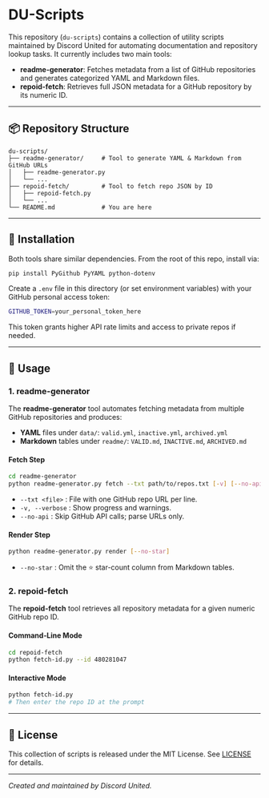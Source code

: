 # DU-Scripts

This repository (`du-scripts`) contains a collection of utility scripts maintained by Discord United for automating documentation and repository lookup tasks. It currently includes two main tools:

- **readme-generator**: Fetches metadata from a list of GitHub repositories and generates categorized YAML and Markdown files.  
- **repoid-fetch**: Retrieves full JSON metadata for a GitHub repository by its numeric ID.

---

## 📦 Repository Structure

```
du-scripts/
├── readme-generator/     # Tool to generate YAML & Markdown from GitHub URLs
│   ├── readme-generator.py
│   └── ...
├── repoid-fetch/         # Tool to fetch repo JSON by ID
│   ├── repoid-fetch.py
│   └── ...
└── README.md             # You are here
```

---

## 🔧 Installation

Both tools share similar dependencies. From the root of this repo, install via:

```bash
pip install PyGithub PyYAML python-dotenv
```

Create a `.env` file in this directory (or set environment variables) with your GitHub personal access token:

```bash
GITHUB_TOKEN=your_personal_token_here
```

This token grants higher API rate limits and access to private repos if needed.

---

## 🚀 Usage

### 1. readme-generator

The **readme-generator** tool automates fetching metadata from multiple GitHub repositories and produces:

- **YAML** files under `data/`: `valid.yml`, `inactive.yml`, `archived.yml`  
- **Markdown** tables under `readme/`: `VALID.md`, `INACTIVE.md`, `ARCHIVED.md`

#### Fetch Step

```bash
cd readme-generator
python readme-generator.py fetch --txt path/to/repos.txt [-v] [--no-api]
```

- `--txt <file>`   : File with one GitHub repo URL per line.  
- `-v, --verbose` : Show progress and warnings.  
- `--no-api`      : Skip GitHub API calls; parse URLs only.

#### Render Step

```bash
python readme-generator.py render [--no-star]
```

- `--no-star` : Omit the ⭐ star-count column from Markdown tables.

### 2. repoid-fetch

The **repoid-fetch** tool retrieves all repository metadata for a given numeric GitHub repo ID.

#### Command‑Line Mode

```bash
cd repoid-fetch
python fetch-id.py --id 480281047
```

#### Interactive Mode

```bash
python fetch-id.py
# Then enter the repo ID at the prompt
```

---

## 📝 License

This collection of scripts is released under the MIT License. See [LICENSE](LICENSE) for details.

---

*Created and maintained by Discord United.*

